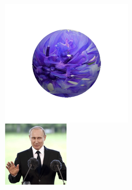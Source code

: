 <img src="./kugel.gif"><br>
                                          <img src="./putin.jpg" width="200" height="200">

<p>
<audio src="./Russische Nationalhymne (Untertitel auf deutsch).mp3" type="audio/mp3" autoplay>
